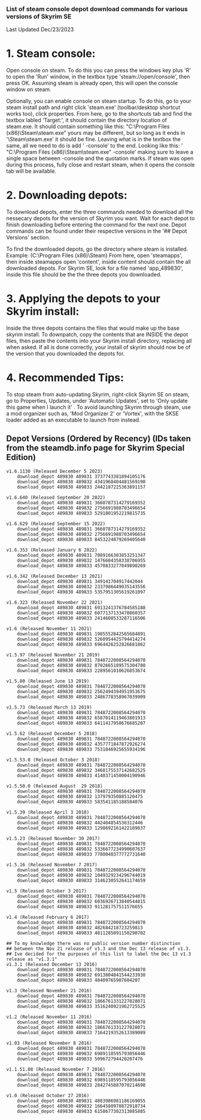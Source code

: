 ### List of steam console depot download commands for various versions of Skyrim SE ###
Last Updated Dec/23/2023 

# 1. Steam console:
 Open console on steam. To do this you can press the windows key plus 'R' to open the 'Run' window,
    in the textbox type 'steam://open/console', then press OK. Assuming steam is already open, this will open the console window on steam.
	
Optionally, you can enable console on steam startup. To do this, go to your steam install path and right click 'steam.exe' (toolbar/desktop shortcut works too), click properties.
    From here, go to the shortcuts tab and find the textbox labled 'Target:', it should contain the directory location of steam.exe.
    It should contain something like this: "C:\Program Files (x86)\Steam\steam.exe" yours may be different, but so long as it ends in '\Steam\steam.exe' it should be fine.
    Leaving what is in the textbox the same, all we need to do is add ' -console' to the end. Looking like this: ' "C:\Program Files (x86)\Steam\steam.exe" -console'
    making sure to leave a single space between -console and the quotation marks. If steam was open during this process, fully close and restart steam, when it opens the console tab will be available.

# 2. Downloading depots: 
To download depots, enter the three commands needed to download all the nessecary depots for the version of Skyrim you want.
    Wait for each depot to finish downloading before entering the command for the next one.
    Depot commands can be found under their respective versions in the '## Depot Versions' section.
	
 To find the downloaded depots, go the directory where steam is installed. Example: (C:\Program Files (x86)\Steam)
    From here, open 'steamapps', then inside steamapps open 'content', inside content should contain the all downloaded depots. 
    For Skyrim SE, look for a file named 'app_489830', inside this file should be the the three depots you downloaded.
	
# 3. Applying the depots to your Skyrim install:
Inside the three depots contains the files that would make up the base skyrim install. 
    To downpatch, copy the contents that are INSIDE the depot files, then paste the contents into your Skyrim install directory, replacing all when asked.
    If all is done correctly, your install of skyrim should now be of the version that you downloaded the depots for.
   
# 4. Recommended Tips:
To stop steam from auto-updating Skyrim, right-click Skyrim SE on steam, go to Properties, Updates, under 'Automatic Updates', set to 'Only update this game when I launch it' .
   To avoid launching Skyrim through steam, use a mod organizer such as, 'Mod Organizer 2' or 'Vortex', with the SKSE loader added as an executable to launch from instead.

## Depot Versions (Ordered by Recency) (IDs taken from the steamdb.info page for Skyrim Special Edition)
	
	v1.6.1130 (Released December 5 2023) 
		download_depot 489830 489831 3737743381894105176
		download_depot 489830 489832 4341968404481569190
		download_depot 489830 489833 2442187225363891157
		
	v1.6.640 (Released September 20 2022)
		download_depot 489830 489831 3660787314279169352
		download_depot 489830 489832 2756691988703496654
		download_depot 489830 489833 5291801952219815735
		
	v1.6.629 (Released September 15 2022)
		download_depot 489830 489831 3660787314279169352
		download_depot 489830 489832 2756691988703496654
		download_depot 489830 489833 8453224879269405640
		
	v1.6.353 (Released January 6 2022)
		download_depot 489830 489831 7089166303853251347
		download_depot 489830 489832 1476684358338706955
		download_depot 489830 489833 4570833277049890269
	
	v1.6.342 (Released December 13 2021)
		download_depot 489830 489831 349141704917442044
		download_depot 489830 489832 2337986449035143556
		download_depot 489830 489833 5357951305619261097
	
	v1.6.323 (Released November 22 2021)
		download_depot 489830 489831 6913241376784585188
		download_depot 489830 489832 6077137133470860357
		download_depot 489830 489833 2414608533287116506
		
	v1.6 (Released November 11 2021)
		download_depot 489830 489831 1985552842565684891
		download_depot 489830 489832 5260954425794414274
		download_depot 489830 489833 6964426252826681862
	
	v1.5.97 (Released November 21 2019)
		download_depot 489830 489831 7848722008564294070
		download_depot 489830 489832 8702665189575304780
		download_depot 489830 489833 2289561010626853674
		
	v1.5.80 (Released June 13 2019)
		download_depot 489830 489831 7848722008564294070
		download_depot 489830 489832 2562494394951953675
		download_depot 489830 489833 2486778358967039909
		
	v1.5.73 (Released March 13 2019)
		download_depot 489830 489831 7848722008564294070
		download_depot 489830 489832 6587014119463801913
		download_depot 489830 489833 6411417958676685207
	
	v1.5.62 (Released December 5 2018)
		download_depot 489830 489831 7848722008564294070
		download_depot 489830 489832 4357771847872926274
		download_depot 489830 489833 7531846925655934196
		
	v1.5.53.0 (Released October 3 2018)
		download_depot 489830 489831 7848722008564294070
		download_depot 489830 489832 3468175537142682525
		download_depot 489830 489833 4140371450004190946
		
	v1.5.50.0 (Released August  29 2018) 
		download_depot 489830 489831 7848722008564294070
		download_depot 489830 489832 137979350885120475
		download_depot 489830 489833 583541185188584076
		
	v1.5.39 (Released April 3 2018) 
		download_depot 489830 489831 7848722008564294070
		download_depot 489830 489832 442404854536312446
		download_depot 489830 489833 1298692161422189837
		
	v1.5.23 (Released November 30 2017)
		download_depot 489830 489831 7848722008564294070
		download_depot 489830 489832 5336677234990607637
		download_depot 489830 489833 7780040377772731640
		
	v1.5.16 (Released November 7 2017)
		download_depot 489830 489831 7848722008564294070
		download_depot 489830 489832 1049329234296744019
		download_depot 489830 489833 3146230552641174659
		
	v1.5 (Released October 3 2017)
		download_depot 489830 489831 7848722008564294070
		download_depot 489830 489832 6036926713840544815
		download_depot 489830 489833 911281757511576655
		
	v1.4 (Released February 6 2017)
		download_depot 489830 489831 7848722008564294070
		download_depot 489830 489832 482684218723259813
		download_depot 489830 489833 4811285091150290702
	
	## To my knowledge there was no public version number distinction 
	## between the Nov 21 release of v1.3 and the Dec 13 release of v1.3.
	## Ive decided for the purposes of this list to label the Dec 13 v1.3 release as "v1.3.1"
	v1.3.1 (Released December 13 2016) 
		download_depot 489830 489831 7848722008564294070
		download_depot 489830 489832 6913804841544233930
		download_depot 489830 489833 48409765907604207
	
	v1.3 (Released November 21 2016)
		download_depot 489830 489831 7848722008564294070
		download_depot 489830 489832 1866761331227028071
		download_depot 489830 489833 3516240921962725525
		
	v1.2 (Released November 11 2016)
		download_depot 489830 489831 7848722008564294070
		download_depot 489830 489832 1866761331227028071
		download_depot 489830 489833 7164219352613389089
		
	v1.03 (Released November 8 2016)
		download_depot 489830 489831 7848722008564294070
		download_depot 489830 489832 6989118595793056446
		download_depot 489830 489833 509672794420207476
		
	v1.1.51.08 (Released November 7 2016)
		download_depot 489830 489831 7848722008564294070
		download_depot 489830 489832 6989118595793056446
		download_depot 489830 489833 2842745887070214698
	
	v1.0 (Released October 27 2016)
		download_depot 489830 489831 4883986981186169055
		download_depot 489830 489832 1664588978872918734
		download_depot 489830 489833 6158677302313085885

